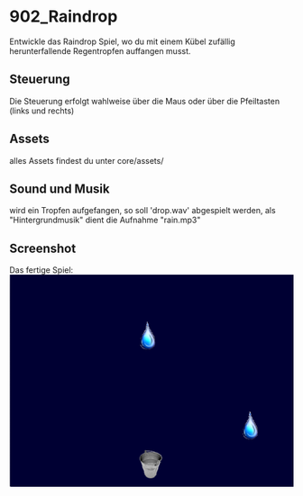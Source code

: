 # 902_Raindrop

Entwickle das Raindrop Spiel, wo du mit einem Kübel zufällig herunterfallende Regentropfen auffangen musst.

## Steuerung
Die Steuerung erfolgt wahlweise über die Maus oder über die Pfeiltasten (links und rechts)

## Assets
alles Assets findest du unter core/assets/

## Sound und Musik
wird ein Tropfen aufgefangen, so soll 'drop.wav' abgespielt werden, als "Hintergrundmusik" dient die Aufnahme "rain.mp3"

## Screenshot
Das fertige Spiel:
![Screenshot](./Raindrops.png)
